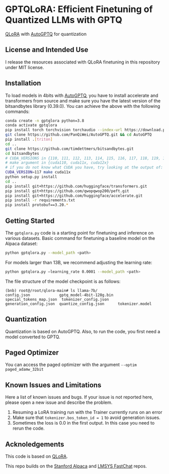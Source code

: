 

# GPTQLoRA: Efficient Finetuning of Quantized LLMs with GPTQ

[QLoRA](https://arxiv.org/abs/2305.14314) with [AutoGPTQ](https://github.com/PanQiWei/AutoGPTQ) for quantization

## License and Intended Use
I release the resources associated with QLoRA finetuning in this repository under MIT license.

## Installation
To load models in 4bits with [AutoGPTQ](https://github.com/PanQiWei/AutoGPTQ), you have to install accelerate and transformers from source and make sure you have the latest version of the bitsandbytes library (0.39.0). You can achieve the above with the following commands:
```bash
conda create -n gptqlora python=3.8
conda activate gptqlora
pip install torch torchvision torchaudio --index-url https://download.pytorch.org/whl/cu117
git clone https://github.com/PanQiWei/AutoGPTQ.git && cd AutoGPTQ
pip install .[triton]
cd ..
git clone https://github.com/timdettmers/bitsandbytes.git
cd bitsandbytes
# CUDA_VERSIONS in {110, 111, 112, 113, 114, 115, 116, 117, 118, 119, 120, 120}
# make argument in {cuda110, cuda11x, cuda12x}
# if you do not know what CUDA you have, try looking at the output of: python -m bitsandbytes
CUDA_VERSION=117 make cuda11x
python setup.py install
cd ..
pip install git+https://github.com/huggingface/transformers.git
pip install git+https://github.com/qwopqwop200/peft.git
pip install git+https://github.com/huggingface/accelerate.git
pip install -r requirements.txt
pip install protobuf==3.20.*
```

## Getting Started
The `gptqlora.py` code is a starting point for finetuning and inference on various datasets.
Basic command for finetuning a baseline model on the Alpaca dataset:
```bash
python gptqlora.py --model_path <path>
```

For models larger than 13B, we recommend adjusting the learning rate:
```bash
python gptqlora.py –learning_rate 0.0001 --model_path <path>
```

The file structure of the model checkpoint is as follows:
```
(bnb) root@/root/qlora-main# ls llama-7b/
config.json             gptq_model-4bit-128g.bin  special_tokens_map.json  tokenizer_config.json
generation_config.json  quantize_config.json      tokenizer.model
```
## Quantization
Quantization is based on AutoGPTQ. Also, to run the code, you first need a model converted to GPTQ.

## Paged Optimizer
You can access the paged optimizer with the argument `--optim paged_adamw_32bit`

## Known Issues and Limitations
Here a list of known issues and bugs. If your issue is not reported here, please open a new issue and describe the problem.

1. Resuming a LoRA training run with the Trainer currently runs on an error
2. Make sure that `tokenizer.bos_token_id = 1` to avoid generation issues.
3. Sometimes the loss is 0.0 in the first output. In this case you need to rerun the code.

## Acknoledgements
This code is based on [QLoRA](https://github.com/artidoro/qlora).

This repo builds on the [Stanford Alpaca](https://github.com/tatsu-lab/stanford_alpaca) and [LMSYS FastChat](https://github.com/lm-sys/FastChat) repos.
